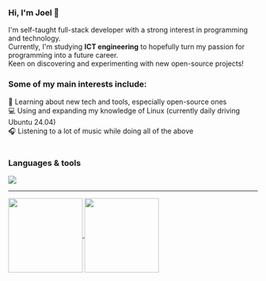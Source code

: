 ### Hi, I'm Joel 👋
I'm self-taught full-stack developer with a strong interest in programming and technology.</br>
Currently, I'm studying **ICT engineering** to hopefully turn my passion for programming into a future career.</br>
Keen on discovering and experimenting with new open-source projects!</br>

### Some of my main interests include:
🧐 Learning about new tech and tools, especially open-source ones</br>
💻 Using and expanding my knowledge of Linux (currently daily driving Ubuntu 24.04)</br>
🎧 Listening to a lot of music while doing all of the above</br>
</br>

### Languages & tools
<a href="https://github.com/jokkeez">
  <img src="https://skillicons.dev/icons?i=cs,dotnet,visualstudio,vscode,unity,c,arduino,python,azure,linux,git,js,nodejs,svelte,html" />
</a>

<hr>

<a href="https://github.com/jokkeez">
  <img align="center" height="150rem" src="https://github-readme-stats.vercel.app/api/top-langs/?username=jokkeez&layout=compact&theme=transparent"/>
</a>
<a href="https://github.com/jokkeez">
  <img align="center" height="150rem" src="https://github-readme-stats.vercel.app/api?username=jokkeez&show_icons=true&rank_icon=github&theme=transparent"/>
</a>
